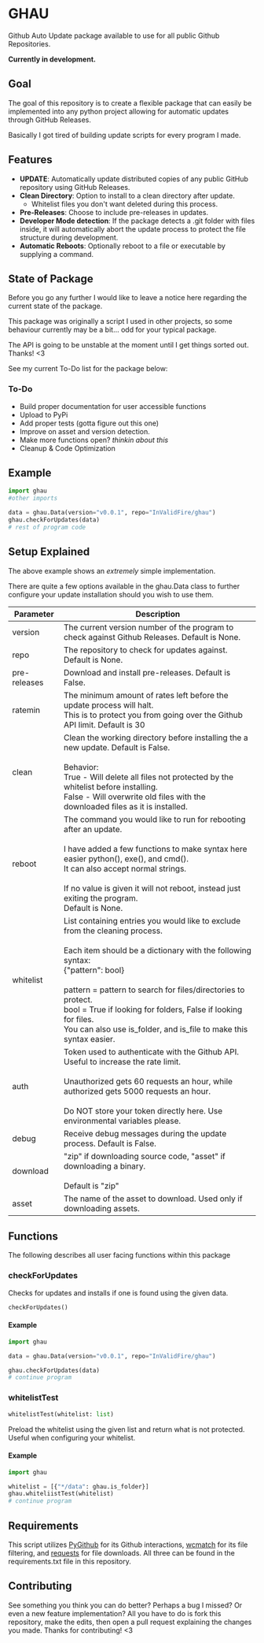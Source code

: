# GHAU
Github Auto Update package available to use for all public Github Repositories. 

**Currently in development.**

## Goal
The goal of this repository is to create a flexible package that can easily be implemented into any python project allowing for automatic updates through GitHub Releases. 

Basically I got tired of building update scripts for every program I made.
## Features
- **UPDATE**: Automatically update distributed copies of any public GitHub repository using GitHub Releases.
- **Clean Directory**: Option to install to a clean directory after update.
	- Whitelist files you don't want deleted during this process.
- **Pre-Releases**: Choose to include pre-releases in updates.
- **Developer Mode detection**: If the package detects a .git folder with files inside, it will automatically abort the update process to protect the file structure during development.
- **Automatic Reboots**: Optionally reboot to a file or executable by supplying a command.
## State of Package
Before you go any further I would like to leave a notice here regarding the current state of the package.

This package was originally a script I used in other projects, so some behaviour currently may be a bit... odd for your typical package.

The API is going to be unstable at the moment until I get things sorted out. Thanks! <3

See my current To-Do list for the package below:
### To-Do
- Build proper documentation for user accessible functions
- Upload to PyPi
- Add proper tests (gotta figure out this one)
- Improve on asset and version detection.
- Make more functions open? *thinkin about this*
- Cleanup & Code Optimization
## Example
```py
import ghau
#other imports

data = ghau.Data(version="v0.0.1", repo="InValidFire/ghau")
ghau.checkForUpdates(data)
# rest of program code
```

## Setup Explained
The above example shows an *extremely* simple implementation. 

There are quite a few options available in the ghau.Data class to further configure your update installation should you wish to use them.

| Parameter    | Description                                                                                                                                                                                                                                                                                                                                                                         |
|--------------|-------------------------------------------------------------------------------------------------------------------------------------------------------------------------------------------------------------------------------------------------------------------------------------------------------------------------------------------------------------------------------------|
| version      | The current version number of the program to check against Github Releases. Default is None.                                                                                                                                                                                                                                                                                        |
| repo         | The repository to check for updates against. Default is None.                                                                                                                                                                                                                                                                                                                       |
| pre-releases | Download and install pre-releases. Default is False.                                                                                                                                                                                                                                                                                                                                |
| ratemin      | The minimum amount of rates left before the update process will halt. <br>This is to protect you from going over the Github API limit. Default is 30                                                                                                                                                                                                                                |
| clean        | Clean the working directory before installing the a new update. Default is False.<br><br>Behavior: <br>True - Will delete all files not protected by the whitelist before installing.<br>False - Will overwrite old files with the downloaded files as it is installed.                                                                                                             |
| reboot       | The command you would like to run for rebooting after an update.<br><br>I have added a few functions to make syntax here easier python(), exe(), and cmd().<br>It can also accept normal strings. <br><br>If no value is given it will not reboot, instead just exiting the program.<br>Default is None.                                                                            |
| whitelist    | List containing entries you would like to exclude from the cleaning process.<br><br>Each item should be a dictionary with the following syntax:<br>{"pattern": bool}<br><br>pattern = pattern to search for files/directories to protect.<br>bool = True if looking for folders, False if looking for files.<br>You can also use is_folder, and is_file to make this syntax easier. |
| auth         | Token used to authenticate with the Github API. Useful to increase the rate limit.<br><br>Unauthorized gets 60 requests an hour, while authorized gets 5000 requests an hour.<br><br>Do NOT store your token directly here. Use environmental variables please.                                                                                                                     |
| debug        | Receive debug messages during the update process. Default is False.                                                                                                                                                                                                                                                                                                                 |
| download     | "zip" if downloading source code, "asset" if downloading a binary.<br><br>Default is "zip"                                                                                                                                                                                                                                                                                          |
| asset        | The name of the asset to download. Used only if downloading assets.           
## Functions
The following describes all user facing functions within this package
### checkForUpdates
Checks for updates and installs if one is found using the given data.
```py
checkForUpdates()
```
#### Example
```py
import ghau

data = ghau.Data(version="v0.0.1", repo="InValidFire/ghau")

ghau.checkForUpdates(data)
# continue program
```
### whitelistTest
```py
whitelistTest(whitelist: list)
```
Preload the whitelist using the given list and return what is not protected. Useful when configuring your whitelist.
#### Example
```py
import ghau

whitelist = [{"*/data": ghau.is_folder}]
ghau.whiteliistTest(whitelist)
# continue program
```
## Requirements
This script utilizes [PyGithub](https://github.com/PyGithub/PyGithub) for its Github interactions, [wcmatch](https://github.com/facelessuser/wcmatch) for its file filtering, and [requests](https://github.com/psf/requests) for file downloads. All three can be found in the requirements.txt file in this repository.
## Contributing
See something you think you can do better? Perhaps a bug I missed? Or even a new feature implementation? All you have to do is fork this repository, make the edits, then open a pull request explaining the changes you made. Thanks for contributing! <3